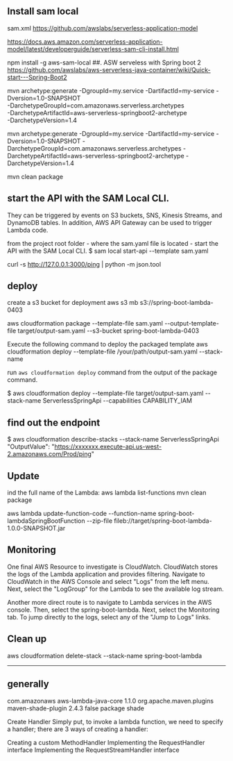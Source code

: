 ## Install sam local
sam.xml
https://github.com/awslabs/serverless-application-model

https://docs.aws.amazon.com/serverless-application-model/latest/developerguide/serverless-sam-cli-install.html


npm install -g aws-sam-local
##. ASW serveless with Spring boot 2
https://github.com/awslabs/aws-serverless-java-container/wiki/Quick-start---Spring-Boot2

mvn archetype:generate -DgroupId=my.service -DartifactId=my-service -Dversion=1.0-SNAPSHOT \
       -DarchetypeGroupId=com.amazonaws.serverless.archetypes \
       -DarchetypeArtifactId=aws-serverless-springboot2-archetype \
       -DarchetypeVersion=1.4
	   
mvn archetype:generate -DgroupId=my.service -DartifactId=my-service -Dversion=1.0-SNAPSHOT 	 -DarchetypeGroupId=com.amazonaws.serverless.archetypes -DarchetypeArtifactId=aws-serverless-springboot2-archetype  -DarchetypeVersion=1.4

mvn clean package
## start the API with the SAM Local CLI.
They can be triggered by events on S3 buckets, SNS, Kinesis Streams, and DynamoDB tables. In addition, 
AWS API Gateway can be used to trigger Lambda code.


from the project root folder - where the sam.yaml file is located - start the API with the SAM Local CLI.
$ sam local start-api --template sam.yaml

curl -s http://127.0.0.1:3000/ping | python -m json.tool

## deploy
create a s3 bucket for deployment
aws s3 mb s3://spring-boot-lambda-0403

aws cloudformation package --template-file sam.yaml --output-template-file target/output-sam.yaml --s3-bucket spring-boot-lambda-0403

Execute the following command to deploy the packaged template
aws cloudformation deploy --template-file /your/path/output-sam.yaml --stack-name <YOUR STACK NAME>

run `aws cloudformation deploy` command from the output of the package command.

$ aws cloudformation deploy --template-file target/output-sam.yaml --stack-name ServerlessSpringApi --capabilities CAPABILITY_IAM

## find out the endpoint
 
$ aws cloudformation describe-stacks --stack-name ServerlessSpringApi
"OutputValue": "https://xxxxxxx.execute-api.us-west-2.amazonaws.com/Prod/ping"
  
## Update
ind the full name of the Lambda:
aws lambda list-functions
mvn clean package

aws lambda update-function-code --function-name spring-boot-lambdaSpringBootFunction --zip-file fileb://target/spring-boot-lambda-1.0.0-SNAPSHOT.jar

## Monitoring

One final AWS Resource to investigate is CloudWatch. CloudWatch stores the logs of the Lambda application and provides filtering. Navigate to CloudWatch in the AWS Console and select "Logs" from the left menu. Next, select the "LogGroup" for the Lambda to see the available log stream.

Another more direct route is to navigate to Lambda services in the AWS console. Then, select the spring-boot-lambda. Next, select the Monitoring tab. To jump directly to the logs, select any of the "Jump to Logs" links.

## Clean up
aws cloudformation delete-stack --stack-name spring-boot-lambda

-----------------------------------------------------------------------------------------------------

## generally

<dependency>
    <groupId>com.amazonaws</groupId>
    <artifactId>aws-lambda-java-core</artifactId>
    <version>1.1.0</version>
</dependency>

<plugin>
    <groupId>org.apache.maven.plugins</groupId>
    <artifactId>maven-shade-plugin</artifactId>
    <version>2.4.3</version>
    <configuration>
        <createDependencyReducedPom>false</createDependencyReducedPom>
    </configuration>
    <executions>
        <execution>
            <phase>package</phase>
        <goals>
                <goal>shade</goal>
            </goals>
        </execution>
    </executions>
</plugin>


Create Handler
Simply put, to invoke a lambda function, we need to specify a handler; there are 3 ways of creating a handler:

Creating a custom MethodHandler
Implementing the RequestHandler interface
Implementing the RequestStreamHandler interface

